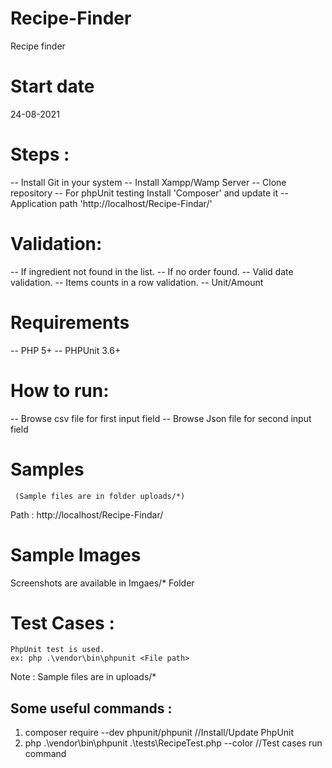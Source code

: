 # Recipe-Finder
Recipe finder
# Start date
24-08-2021

# Steps :

-- Install Git in your system
-- Install Xampp/Wamp Server
-- Clone repository
-- For phpUnit testing Install 'Composer' and update it
-- Application path 'http://localhost/Recipe-Findar/'

# Validation:

-- If ingredient not found in the list.
-- If no order found.
-- Valid date validation.
-- Items counts in a row validation.
-- Unit/Amount

# Requirements
  -- PHP 5+
  -- PHPUnit 3.6+

# How to run:

 -- Browse csv file for first input field
 -- Browse Json file for second input field

# Samples
     (Sample files are in folder uploads/*)

Path : http://localhost/Recipe-Findar/

# Sample Images

 Screenshots are available in Imgaes/* Folder

# Test Cases :

    PhpUnit test is used.
    ex: php .\vendor\bin\phpunit <File path>

Note : Sample files are in uploads/*

## Some useful commands :

1) composer require --dev phpunit/phpunit  //Install/Update PhpUnit
2) php .\vendor\bin\phpunit .\tests\RecipeTest.php --color //Test cases run command

